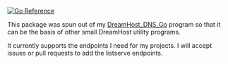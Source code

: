 [![Go Reference](https://pkg.go.dev/badge/github.com/djotaku/dreamhostapi.svg)](https://pkg.go.dev/github.com/djotaku/dreamhostapi)

This package was spun out of my [DreamHost_DNS_Go](https://github.com/djotaku/dreamhost_dns_go) program so that it can be the basis of other small DreamHost utility programs. 

It currently supports the endpoints I need for my projects. I will accept issues or pull requests to add the listserve endpoints. 
